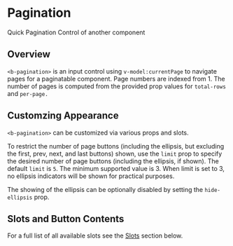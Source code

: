 # Pagination

Quick Pagination Control of another component

## Overview

`<b-pagination>` is an input control using `v-model:currentPage` to navigate pages for a paginatable component.
Page numbers are indexed from 1. The number of pages is computed from the provided prop values for `total-rows` and `per-page.`

## Customzing Appearance

`<b-pagination>` can be customized via various props and slots.

To restrict the number of page buttons (including the ellipsis, but excluding the first, prev, next, and last buttons) shown, use the `limit` prop to specify the desired number of page buttons (including the ellipsis, if shown). The default `limit` is `5`. The minimum supported value is 3. When limit is set to 3, no ellipsis indicators will be shown for practical purposes.

The showing of the ellipsis can be optionally disabled by setting the `hide-ellipsis` prop.

## Slots and Button Contents

For a full list of all available slots see the [Slots](#comp-ref-b-pagination-slots) section below.

<ClientOnly>
  <b-pagination
      v-model:currentPage="paginationPageNumber"
      :limit="paginationLimit"
      :total-rows="paginationRows"
      :per-page="paginationPerPage"
      first-number
      last-number
    >
    </b-pagination>
  <b-pagination
      v-model:currentPage="paginationPageNumber"
      :limit="paginationLimit"
      :total-rows="paginationRows"
      :per-page="paginationPerPage"
    >
      <template #prev-text><span class="text-danger">Prev</span></template>
      <template #next-text><span class="text-warning">Next</span></template>
    </b-pagination>
    
  <b-pagination
      v-model:currentPage="paginationPageNumber"
      :total-rows="paginationRows"
      :per-page="paginationPerPage"
      :next-text="cow"
      :limit="paginationLimit"
    ></b-pagination>

</ClientOnly>

<script lang="ts" setup>
    import {ref} from 'vue'

    const paginationPageNumber = ref(1)
    const paginationLimit = ref(8)
    const paginationPerPage = ref(2)
    const paginationRows = ref(40)
</script>
